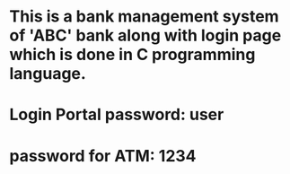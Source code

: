 # This is a bank management system of 'ABC' bank along with login page which is done in C programming language.

# Login Portal password: user
# password for ATM: 1234
